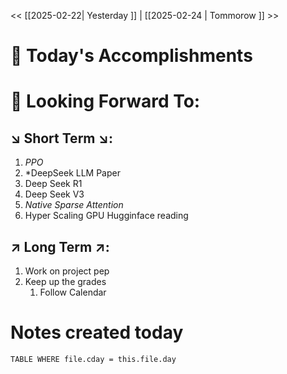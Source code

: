 << [[2025-02-22| Yesterday ]]  |  [[2025-02-24 | Tommorow ]] >>


# 📅 Today's Accomplishments



# 🔮 Looking Forward To:

## ↘️ Short Term ↘️:

1. *PPO*
2. *DeepSeek LLM Paper
3. Deep Seek R1
4. Deep Seek V3
5. *Native Sparse Attention*
6. Hyper Scaling GPU Hugginface reading
## ↗️ Long Term ↗️:

1. Work on project pep 
2. Keep up the grades
	1. Follow Calendar

# Notes created today
```dataview 
TABLE WHERE file.cday = this.file.day 
```




